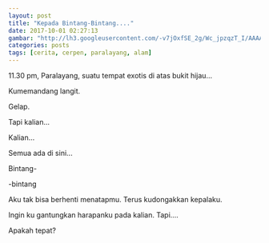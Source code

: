 ```yaml
---
layout: post
title: "Kepada Bintang-Bintang...."
date: 2017-10-01 02:27:13
gambar: "http://lh3.googleusercontent.com/-v7jOxfSE_2g/Wc_jpzqzT_I/AAAAAAAACXA/DhARATDe-2krm5sSQUo9UXBDXw3_9UNMgCLcBGAs/h120/starsedit.jpg"
categories: posts
tags: [cerita, cerpen, paralayang, alam]
---
```


 11.30 pm, Paralayang, suatu tempat exotis di atas bukit hijau...

Kumemandang langit.

Gelap.

Tapi kalian...

Kalian...

Semua ada di sini...

Bintang-

-bintang

Aku tak bisa berhenti menatapmu. Terus kudongakkan kepalaku.

Ingin ku gantungkan harapanku pada kalian. Tapi....

Apakah tepat?